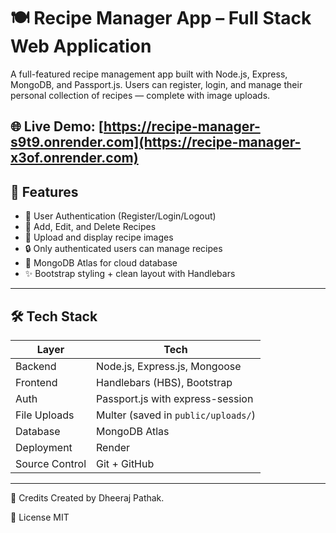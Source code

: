 # 🍽️ Recipe Manager App – Full Stack Web Application

A full-featured recipe management app built with Node.js, Express, MongoDB, and Passport.js. Users can register, login, and manage their personal collection of recipes — complete with image uploads.

🌐 **Live Demo**: [https://recipe-manager-s9t9.onrender.com](https://recipe-manager-x3of.onrender.com)
---

## 🚀 Features

- 👤 User Authentication (Register/Login/Logout)
- 🧾 Add, Edit, and Delete Recipes
- 📸 Upload and display recipe images
- 🔒 Only authenticated users can manage recipes
- 💾 MongoDB Atlas for cloud database
- ✨ Bootstrap styling + clean layout with Handlebars

---

## 🛠️ Tech Stack

| Layer        | Tech                                  |
|--------------|----------------------------------------|
| Backend      | Node.js, Express.js, Mongoose          |
| Frontend     | Handlebars (HBS), Bootstrap            |
| Auth         | Passport.js with express-session       |
| File Uploads | Multer (saved in `public/uploads/`)    |
| Database     | MongoDB Atlas                          |
| Deployment   | Render                                 |
| Source Control | Git + GitHub                         |

---


🙌 Credits
Created by Dheeraj Pathak.

📜 License
MIT
